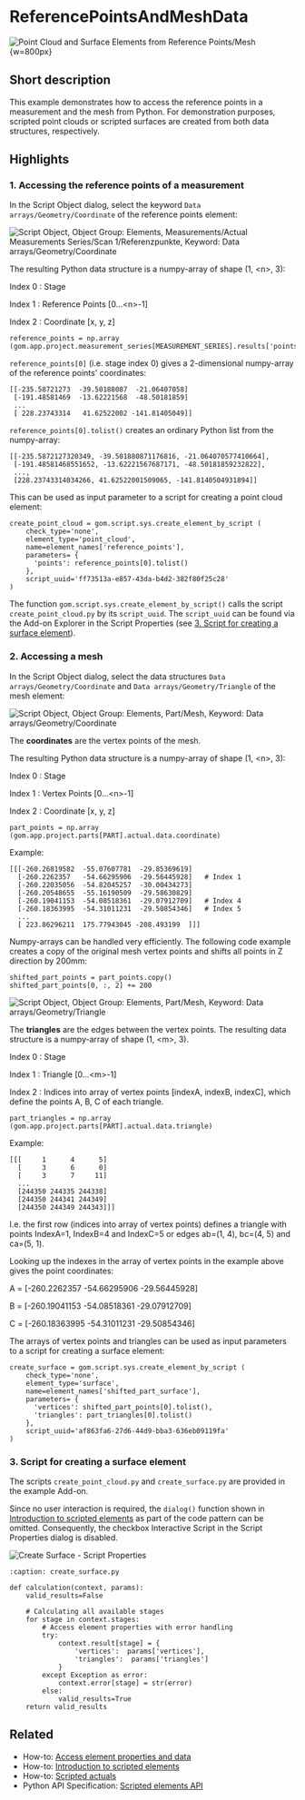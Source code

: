 # ReferencePointsAndMeshData

![Point Cloud and Surface Elements from Reference Points/Mesh](refpoints_and_mesh.png){w=800px}

## Short description

This example demonstrates how to access the reference points in a measurement and the mesh from Python. For demonstration purposes, scripted point clouds or scripted surfaces are created from both data structures, respectively.  

## Highlights

### 1. Accessing the reference points of a measurement

In the Script Object dialog, select the keyword `Data arrays/Geometry/Coordinate` of the reference points element:

![Script Object, Object Group: Elements, Measurements/Actual Measurements Series/Scan 1/Referenzpunkte, Keyword: Data arrays/Geometry/Coordinate](reference_points_script_object.png)

The resulting Python data structure is a numpy-array of shape (1, \<n\>, 3):

Index 0
: Stage

Index 1
: Reference Points [0...\<n\>-1]

Index 2
: Coordinate [x, y, z]

```{code-block} python
reference_points = np.array (gom.app.project.measurement_series[MEASUREMENT_SERIES].results['points'].data.coordinate)
```

`reference_points[0]` (i.e. stage index 0) gives a 2-dimensional numpy-array of the reference points' coordinates:

```
[[-235.58721273  -39.50188087  -21.06407058]
 [-191.48581469  -13.62221568  -48.50181859]
 ...
 [ 228.23743314   41.62522002 -141.81405049]]
```

`reference_points[0].tolist()` creates an ordinary Python list from the numpy-array:

```
[[-235.5872127320349, -39.501880871176816, -21.064070577410664],
 [-191.48581468551652, -13.62221567687171, -48.50181859232822], 
 ..., 
 [228.23743314034266, 41.62522001509065, -141.8140504931894]]
```

This can be used as input parameter to a script for creating a point cloud element: 

```{code-block} python
create_point_cloud = gom.script.sys.create_element_by_script (
    check_type='none', 
    element_type='point_cloud', 
    name=element_names['reference_points'], 
    parameters= {
      'points': reference_points[0].tolist()
    }, 
    script_uuid='ff73513a-e857-43da-b4d2-382f80f25c28'
)
```

The function `gom.script.sys.create_element_by_script()` calls the script `create_point_cloud.py` by its `script_uuid`. The `script_uuid` can be found via the Add-on Explorer in the Script Properties (see [3. Script for creating a surface element](#3-script-for-creating-a-surface-element)).

### 2. Accessing a mesh

In the Script Object dialog, select the data structures `Data arrays/Geometry/Coordinate` and `Data arrays/Geometry/Triangle` of the mesh element:

![Script Object, Object Group: Elements, Part/Mesh, Keyword: Data arrays/Geometry/Coordinate](mesh_coordinates.png)

The **coordinates** are the vertex points of the mesh.

The resulting Python data structure is a numpy-array of shape (1, \<n\>, 3):

Index 0
: Stage

Index 1
: Vertex Points [0...\<n\>-1]

Index 2
: Coordinate [x, y, z]

```{code-block} python
part_points = np.array (gom.app.project.parts[PART].actual.data.coordinate)
```

Example:
```
[[[-260.26819582  -55.07607781  -29.85369619]   
  [-260.2262357   -54.66295906  -29.56445928]   # Index 1
  [-260.22035056  -54.82045257  -30.00434273]
  [-260.20548655  -55.16190509  -29.58630829]
  [-260.19041153  -54.08518361  -29.07912709]   # Index 4
  [-260.18363995  -54.31011231  -29.50854346]   # Index 5
  ...
  [ 223.86296211  175.77943045 -208.493199  ]]]
```

Numpy-arrays can be handled very efficiently. The following code example creates a copy of the original mesh vertex points and shifts all points in Z direction by 200mm:

```{code-block} python 
shifted_part_points = part_points.copy()
shifted_part_points[0, :, 2] += 200
```

![Script Object, Object Group: Elements, Part/Mesh, Keyword: Data arrays/Geometry/Triangle](mesh_triangles.png)

The **triangles** are the edges between the vertex points. The resulting data structure is a numpy-array of shape (1, \<m\>, 3).

Index 0
: Stage

Index 1
: Triangle [0...\<m\>-1]

Index 2
: Indices into array of vertex points [indexA, indexB, indexC], which define the points A, B, C of each triangle.

```{code-block} python
part_triangles = np.array (gom.app.project.parts[PART].actual.data.triangle)
```

Example:
```
[[[     1      4      5]
  [     3      6      0]
  [     3      7     11]
  ...
  [244350 244335 244338]
  [244350 244341 244349]
  [244350 244349 244343]]]
```

I.e. the first row (indices into array of vertex points) defines a triangle with points IndexA=1, IndexB=4 and IndexC=5 or edges ab=(1, 4), bc=(4, 5) and ca=(5, 1).

Looking up the indexes in the array of vertex points in the example above gives the point coordinates:

A = [-260.2262357   -54.66295906  -29.56445928]

B = [-260.19041153  -54.08518361  -29.07912709]

C = [-260.18363995  -54.31011231  -29.50854346]


The arrays of vertex points and triangles can be used as input parameters to a script for creating a surface element: 

```{code-block} python
create_surface = gom.script.sys.create_element_by_script (
    check_type='none', 
    element_type='surface', 
    name=element_names['shifted_part_surface'],
    parameters= {
      'vertices': shifted_part_points[0].tolist(),
      'triangles': part_triangles[0].tolist()
    }, 
    script_uuid='af863fa6-27d6-44d9-bba3-636eb09119fa'
)
```

### 3. Script for creating a surface element

The scripts `create_point_cloud.py` and `create_surface.py` are provided in the example Add-on.

Since no user interaction is required, the `dialog()` function shown in [Introduction to scripted elements](https://zeissiqs.github.io/zeiss-inspect-addon-api/2025/howtos/scripted_elements/scripted_elements_introduction.html) as part of the code pattern can be omitted. Consequently, the checkbox Interactive Script in the Script Properties dialog is disabled.

![Create Surface - Script Properties](create_surface_script_properties.png)

```{code-block} python
:caption: create_surface.py

def calculation(context, params):
	valid_results=False
	
	# Calculating all available stages
	for stage in context.stages:
		# Access element properties with error handling
		try:
			context.result[stage] = {
				'vertices':  params['vertices'],
				'triangles':  params['triangles']
			}
		except Exception as error:
			context.error[stage] = str(error)
		else:
			valid_results=True
	return valid_results
``` 

## Related

* How-to: [Access element properties and data](https://zeissiqs.github.io/zeiss-inspect-addon-api/2025/howtos/python_api_introduction/python_api_introduction.html#access-element-properties)
* How-to: [Introduction to scripted elements](https://zeissiqs.github.io/zeiss-inspect-addon-api/2025/howtos/scripted_elements/scripted_elements_introduction.html)
* How-to: [Scripted actuals](https://zeissiqs.github.io/zeiss-inspect-addon-api/2025/howtos/scripted_elements/scripted_actuals.html)
* Python API Specification: [Scripted elements API](https://zeissiqs.github.io/zeiss-inspect-addon-api/2025/python_api/scripted_elements_api.html)
